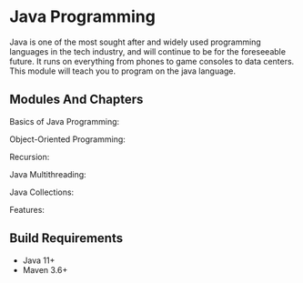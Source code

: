 # Java Programming

Java is one of the most sought after and widely used programming languages in the tech industry, 
and will continue to be for the foreseeable future. It runs on everything from phones to game consoles to data centers. 
This module will teach you to program on the java language. 

## Modules And Chapters

Basics of Java Programming:

Object-Oriented Programming:

Recursion:

Java Multithreading:

Java Collections:

Features:

## Build Requirements

* Java 11+
* Maven 3.6+